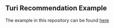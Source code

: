 ## Turi Recommendation Example

The example in this repository can be found [here](https://apple.github.io/turicreate/docs/userguide/recommender/)
